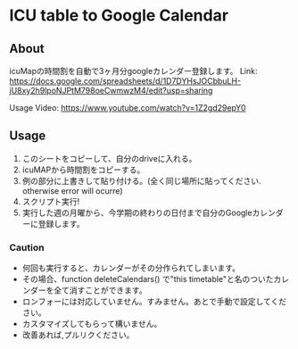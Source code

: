 # ICU table to Google Calendar

## About
icuMapの時間割を自動で3ヶ月分googleカレンダー登録します。
Link:
https://docs.google.com/spreadsheets/d/1D7DYHsJOCbbuLH-jU8xy2h9lpoNJPtM798oeCwmwzM4/edit?usp=sharing

Usage Video:
https://www.youtube.com/watch?v=1Z2gd29epY0

## Usage
1. このシートをコピーして、自分のdriveに入れる。
1. icuMAPから時間割をコピーする。
2. 例の部分に上書きして貼り付ける。(全く同じ場所に貼ってください. otherwise error will ocurre)
3. スクリプト実行!
4. 実行した週の月曜から、今学期の終わりの日付まで自分のGoogleカレンダーに登録します。

### Caution
- 何回も実行すると、カレンダーがその分作られてしまいます。
- その場合、function deleteCalendars() で"this timetable"と名のついたカレンダーを全て消すことができます。
- ロンフォーには対応していません。すみません。あとで手動で設定してください。
- カスタマイズしてもらって構いません。
- 改善あれば,プルリクください。


